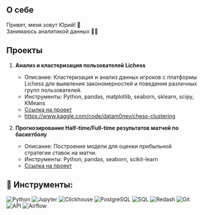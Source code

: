 ## О себе
Привет, меня зовут Юрий! 👋   
Занимаюсь аналитикой данных 🧑‍💻 

## Проекты

1. **Анализ и кластеризация пользователей Lichess**
   - Описание: Кластеризация и анализ данных игроков с платформы Lichess для выявления закономерностей и поведения различных групп пользователей.
   - Инструменты: Python, pandas, matplotlib, seaborn, sklearn, scipy, KMeans
   - [Ссылка на проект](https://github.com/DataM0ney/Lichess_project)
   - https://www.kaggle.com/code/datam0ney/chess-clustering
   
3. **Прогнозирование Half-time/Full-time результатов матчей по баскетболу**
   - Описание: Построение модели для оценки прибыльной стратегии ставок на матчи.
   - Инструменты: Python,  pandas, seaborn, scikit-learn
   - [Ссылка на проект](https://github.com/DataM0ney/HT-FT-Bet-Analysis)

## 🧰  Инструменты:

![Python](https://img.shields.io/badge/Python-3776AB?style=for-the-badge&logo=python&logoColor=white)
![Jupyter](https://img.shields.io/badge/Jupyter-F37626?style=for-the-badge&logo=jupyter&logoColor=white)
![Clickhouse](https://img.shields.io/badge/Clickhouse-FF9900?style=for-the-badge&logo=clickhouse&logoColor=white)
![PostgreSQL](https://img.shields.io/badge/PostgreSQL-336791?style=for-the-badge&logo=postgresql&logoColor=white)
![SQL](https://img.shields.io/badge/SQL-003B57?style=for-the-badge&logo=sqlite&logoColor=white)
![Redash](https://img.shields.io/badge/Redash-ff4d4d?style=for-the-badge&logo=redash&logoColor=white)
![Git](https://img.shields.io/badge/Git-F05032?style=for-the-badge&logo=git&logoColor=white)
![API](https://img.shields.io/badge/API-00758F?style=for-the-badge&logo=graphql&logoColor=white)
![Airflow](https://img.shields.io/badge/Airflow-017CEE?style=for-the-badge&logo=apache-airflow&logoColor=white)
